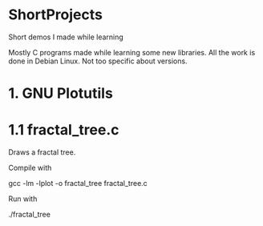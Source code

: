 # ShortProjects
Short demos I made while learning

Mostly C programs made while learning some new libraries. 
All the work is done in Debian Linux. Not too specific about versions.

# 1. GNU Plotutils

# 1.1 fractal_tree.c

Draws a fractal tree. 

Compile with

gcc -lm -lplot -o fractal_tree fractal_tree.c

Run with

./fractal_tree
